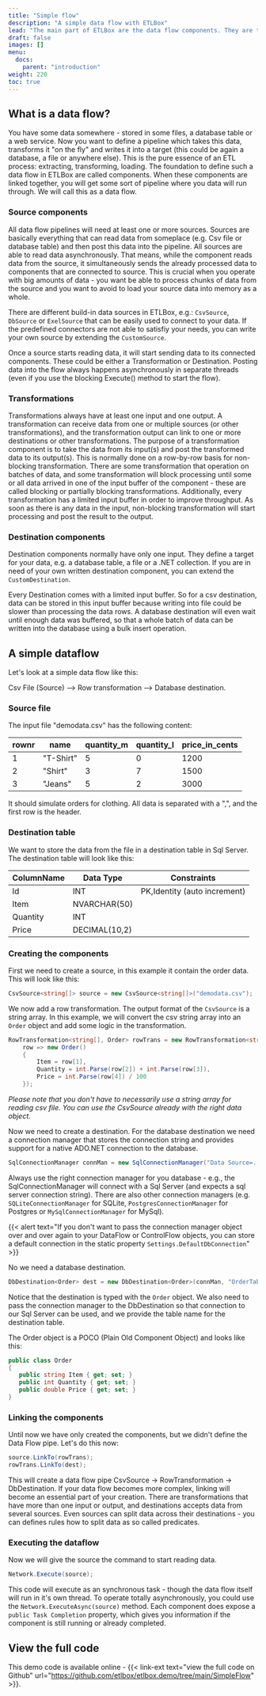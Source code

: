 ```yaml
---
title: "Simple flow"
description: "A simple data flow with ETLBox"
lead: "The main part of ETLBox are the data flow components. They are the building blocks for the ETL part, and contain classes that help you to to extracting, transform and load data.  This example will lead you through a simple data flow step-by-step."
draft: false
images: []
menu:
  docs:
    parent: "introduction"
weight: 220
toc: true
---
```


## What is a data flow?

You have some data somewhere - stored in some files, a database table or a web service. Now you want to define a pipeline which takes this data, transforms it "on the fly" and writes it into a target (this could be again a database, a file or anywhere else). This is the pure essence of an ETL process: extracting, transforming, loading.
The foundation to define such a data flow in ETLBox are called components. When these components are linked together, you will get some sort of pipeline where you data will run through. We will call this as a data flow.

### Source components

All data flow pipelines will need at least one or more sources. Sources are basically everything that can read data from someplace
(e.g. Csv file or database table) and then post this data into the pipeline. All sources are able to read data asynchronously.
That means, while the component reads data from the source, it simultaneously sends the already processed data to components that are connected to source.
This is crucial when you operate with big amounts of data - you want be able to process chunks of data from the source and you want to avoid to load your source data into memory as a whole.

There are different build-in data sources in ETLBox, e.g.: `CsvSource`, `DbSource` or `ExelSource` that can be easily used to connect to your data. If the predefined connectors are not able to satisfiy your needs, you can write your own source by extending the `CustomSource`.

Once a source starts reading data, it will start sending data to its connected components. These could be either a Transformation or Destination.
Posting data into the flow always happens asynchronously in separate threads (even if you use the blocking Execute() method to start the flow).

### Transformations

Transformations always have at least one input and one output. A transformation can receive data from one or multiple sources (or other transformations), and the transformation output can link to one or more destinations or other transformations. The purpose of a transformation component is to take the data from its input(s) and post the transformed data to its output(s). This is normally done on a row-by-row basis for non-blocking transformation. There are some transformation that operation on batches of data, and some transformation will block processing until some or all data arrived in one of the input buffer of the component - these are called blocking or partially blocking transformations. Additionally, every transformation has a limited input buffer in order to improve throughput. As soon as there is any data in the input, non-blocking transformation will start processing and post the result to the output.

### Destination components

Destination components normally have only one input. They define a target for your data, e.g. a database table, a file or a .NET collection.
If you are in need of your own written destination component, you can extend the `CustomDestination`.

Every Destination comes with a limited input buffer. So for a csv destination, data can be stored in this input buffer because writing into file could be slower than processing the data rows. A database destination will even wait until enough data was buffered, so that a whole batch of data can be written into the database using a bulk insert operation.

## A simple dataflow

Let's look at a simple data flow like this:

Csv File (Source) --> Row transformation --> Database destination.

### Source file

The input file "demodata.csv"  has the following content:

rownr|name|quantity_m|quantity_l|price_in_cents
-----|----|----------|----------|--------------
1|"T-Shirt"|5|0|1200
2|"Shirt"|3|7|1500
3|"Jeans"|5|2|3000

It should simulate orders for clothing. All data is separated with a ",", and the first row is the header.

### Destination table

We want to store the data from the file in a destination table in Sql Server.
The destination table will look like this:

ColumnName|Data Type|Constraints
----------|---------|----------
Id|INT|PK,Identity (auto increment)
Item|NVARCHAR(50)|
Quantity|INT|
Price|DECIMAL(10,2)|

### Creating the components

First we need to create a source, in this example it contain the order data. This will look like this:

```C#
CsvSource<string[]> source = new CsvSource<string[]>("demodata.csv");
```

We now add a row transformation. The output format of the `CsvSource` is a string array. In this example,
we will convert the csv string array into an `Order` object and add some logic in the transformation.

```C#
RowTransformation<string[], Order> rowTrans = new RowTransformation<string[], Order>(
    row => new Order()
    {
        Item = row[1],
        Quantity = int.Parse(row[2]) + int.Parse(row[3]),
        Price = int.Parse(row[4]) / 100
    });
```

*Please note that you don't have to necessarily use a string array for reading csv file. You can use the CsvSource
already with the right data object.*

Now we need to create a destination. For the database destination we need a connection manager that stores
the connection string and provides support for a native ADO.NET connection to the database.

```C#
SqlConnectionManager connMan = new SqlConnectionManager("Data Source=.;Initial Catalog=demo;Integrated Security=false;User=sa;password=reallyStrongPwd123");
```

Always use the right connection manager for you database - e.g., the SqlConnectionManager will connect with
a Sql Server (and expects a sql server connection string). There are also other connection managers
(e.g. `SQLiteConnectionManager` for SQLite, `PostgresConnectionManager` for Postgres or `MySqlConnectionManager`
for MySql).

{{< alert text="If you don't want to pass the connection manager object over and over again to your DataFlow or ControlFlow objects, you can store a default connection in the static property <code>Settings.DefaultDbConnection</code>" >}}

No we need a database destination.

```C#
DbDestination<Order> dest = new DbDestination<Order>(connMan, "OrderTable");
```

Notice that the destination is typed with the `Order` object.
We also need to pass the connection manager to the DbDestination so that connection to our Sql Server can be used,
and we provide the table name for the destination table.

The Order object is a POCO (Plain Old Component Object) and looks like this:

 ```C#
public class Order
{
    public string Item { get; set; }
    public int Quantity { get; set; }
    public double Price { get; set; }
}
```

### Linking the components

Until now we have only created the components, but we didn't define the Data Flow pipe. Let's do this now:

```C#
source.LinkTo(rowTrans);
rowTrans.LinkTo(dest);
```

This will create a data  flow pipe CsvSource -> RowTransformation -> DbDestination. If your data flow becomes more complex, linking will
become an essential part of your creation. There are transformations that have more than one input or output, and destinations accepts data from
several sources. Even sources can split data across their destinations - you can defines rules how to split data as so called predicates.

### Executing the dataflow

Now we will give the source the command to start reading data.

```C#
Network.Execute(source);
```

This code will execute as an synchronous task - though the data flow itself will run in it's own thread.
To operate totally asynchronously, you could use the `Network.ExecuteAsync(source)` method. Each component does expose a `public Task Completion` property, which gives you information if the component is still running or already completed.

## View the full code

This demo code is available online - {{< link-ext text="view the full code on Github" url="https://github.com/etlbox/etlbox.demo/tree/main/SimpleFlow" >}}.

